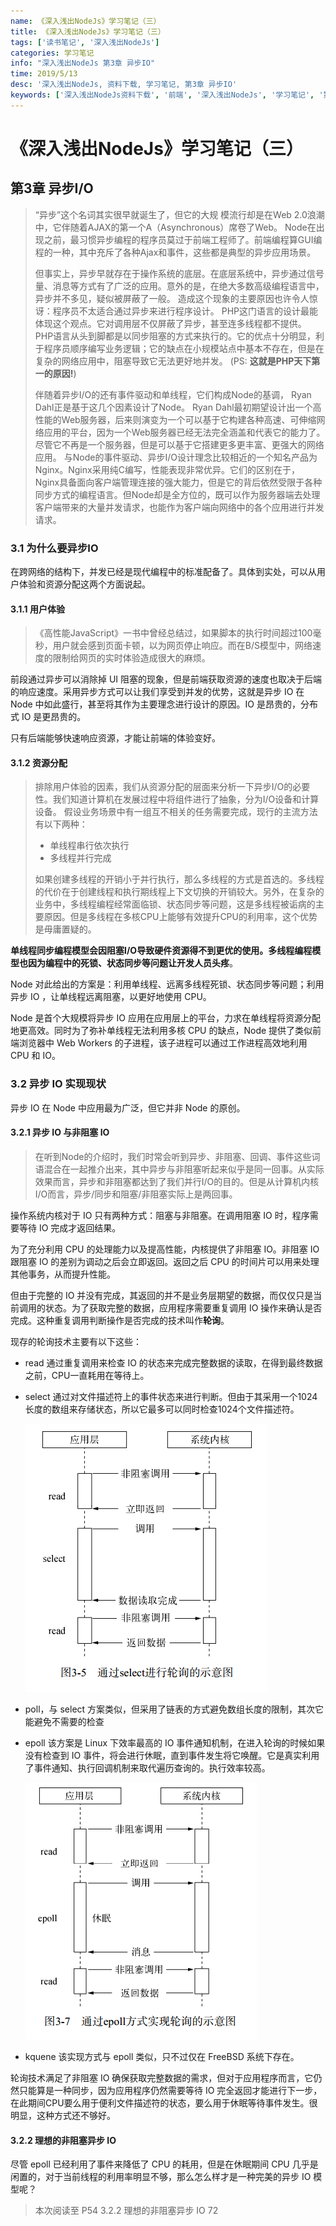 ```yaml
---
name: 《深入浅出NodeJs》学习笔记（三）
title: 《深入浅出NodeJs》学习笔记（三）
tags: ['读书笔记', '深入浅出NodeJs']
categories: 学习笔记
info: "深入浅出NodeJs 第3章 异步IO"
time: 2019/5/13
desc: '深入浅出NodeJs, 资料下载, 学习笔记, 第3章 异步IO'
keywords: ['深入浅出NodeJs资料下载', '前端', '深入浅出NodeJs', '学习笔记', '第3章 异步IO']
---
```


# 《深入浅出NodeJs》学习笔记（三）

## 第3章 异步I/O

> “异步”这个名词其实很早就诞生了，但它的大规
> 模流行却是在Web 2.0浪潮中，它伴随着AJAX的第一个A（Asynchronous）席卷了Web。 Node在出现之前，最习惯异步编程的程序员莫过于前端工程师了。前端编程算GUI编程的一种，其中充斥了各种Ajax和事件，这些都是典型的异步应用场景。 
>
> 但事实上，异步早就存在于操作系统的底层。在底层系统中，异步通过信号量、消息等方式有了广泛的应用。意外的是，在绝大多数高级编程语言中，异步并不多见，疑似被屏蔽了一般。
> 造成这个现象的主要原因也许令人惊讶：程序员不太适合通过异步来进行程序设计。
> PHP这门语言的设计最能体现这个观点。它对调用层不仅屏蔽了异步，甚至连多线程都不提供。 PHP语言从头到脚都是以同步阻塞的方式来执行的。它的优点十分明显，利于程序员顺序编写业务逻辑；它的缺点在小规模站点中基本不存在，但是在复杂的网络应用中，阻塞导致它无法更好地并发。 (PS: **这就是PHP天下第一的原因!**)
>
> 伴随着异步I/O的还有事件驱动和单线程，它们构成Node的基调， Ryan Dahl正是基于这几个因素设计了Node。 Ryan Dahl最初期望设计出一个高性能的Web服务器，后来则演变为一个可以基于它构建各种高速、可伸缩网络应用的平台，因为一个Web服务器已经无法完全涵盖和代表它的能力了。尽管它不再是一个服务器，但是可以基于它搭建更多更丰富、更强大的网络应用。
> 与Node的事件驱动、异步I/O设计理念比较相近的一个知名产品为Nginx。Nginx采用纯C编写，性能表现非常优异。它们的区别在于， Nginx具备面向客户端管理连接的强大能力，但是它的背后依然受限于各种同步方式的编程语言。但Node却是全方位的，既可以作为服务器端去处理客户端带来的大量并发请求，也能作为客户端向网络中的各个应用进行并发请求。 

### 3.1 为什么要异步IO

在跨网络的结构下，并发已经是现代编程中的标准配备了。具体到实处，可以从用户体验和资源分配这两个方面说起。

#### 3.1.1 用户体验

> 《高性能JavaScript》一书中曾经总结过，如果脚本的执行时间超过100毫秒，用户就会感到页面卡顿，以为网页停止响应。而在B/S模型中，网络速度的限制给网页的实时体验造成很大的麻烦。

前段通过异步可以消除掉 UI 阻塞的现象，但是前端获取资源的速度也取决于后端的响应速度。采用异步方式可以让我们享受到并发的优势，这就是异步 IO 在 Node 中如此盛行，甚至将其作为主要理念进行设计的原因。IO 是昂贵的，分布式 IO 是更昂贵的。

只有后端能够快速响应资源，才能让前端的体验变好。

#### 3.1.2 资源分配

> 排除用户体验的因素，我们从资源分配的层面来分析一下异步I/O的必要性。我们知道计算机在发展过程中将组件进行了抽象，分为I/O设备和计算设备。
> 假设业务场景中有一组互不相关的任务需要完成，现行的主流方法有以下两种：
>
> - 单线程串行依次执行
> - 多线程并行完成
>
> 如果创建多线程的开销小于并行执行，那么多线程的方式是首选的。多线程的代价在于创建线程和执行期线程上下文切换的开销较大。另外，在复杂的业务中，多线程编程经常面临锁、状态同步等问题，这是多线程被诟病的主要原因。但是多线程在多核CPU上能够有效提升CPU的利用率，这个优势是毋庸置疑的。

**单线程同步编程模型会因阻塞I/O导致硬件资源得不到更优的使用。多线程编程模型也因为编程中的死锁、状态同步等问题让开发人员头疼**。

 Node 对此给出的方案是：利用单线程、远离多线程死锁、状态同步等问题；利用异步 IO ，让单线程远离阻塞，以更好地使用 CPU。

Node 是首个大规模将异步 IO 应用在应用层上的平台，力求在单线程将资源分配地更高效。同时为了弥补单线程无法利用多核 CPU 的缺点，Node 提供了类似前端浏览器中 Web Workers 的子进程，该子进程可以通过工作进程高效地利用 CPU 和 IO。

### 3.2 异步 IO 实现现状

异步 IO 在 Node 中应用最为广泛，但它并非 Node 的原创。

#### 3.2.1 异步 IO 与非阻塞 IO

> 在听到Node的介绍时，我们时常会听到异步、非阻塞、回调、事件这些词语混合在一起推介出来，其中异步与非阻塞听起来似乎是同一回事。从实际效果而言，异步和非阻塞都达到了我们并行I/O的目的。但是从计算机内核I/O而言，异步/同步和阻塞/非阻塞实际上是两回事。 

操作系统内核对于 IO 只有两种方式：阻塞与非阻塞。在调用阻塞 IO 时，程序需要等待 IO 完成才返回结果。

为了充分利用 CPU 的处理能力以及提高性能，内核提供了非阻塞 IO。非阻塞 IO 跟阻塞 IO 的差别为调动之后会立即返回。返回之后 CPU 的时间片可以用来处理其他事务，从而提升性能。

但由于完整的 IO 并没有完成，其返回的并不是业务层期望的数据，而仅仅只是当前调用的状态。为了获取完整的数据，应用程序需要重复调用 IO 操作来确认是否完成。这种重复调用判断操作是否完成的技术叫作**轮询**。

现存的轮询技术主要有以下这些：

- read 通过重复调用来检查 IO 的状态来完成完整数据的读取，在得到最终数据之前，CPU一直耗用在等待上。

- select 通过对文件描述符上的事件状态来进行判断。但由于其采用一个1024长度的数组来存储状态，所以它最多可以同时检查1024个文件描述符。

  ![selectImg.png](./images/selectImg.png)

- poll，与 select 方案类似，但采用了链表的方式避免数组长度的限制，其次它能避免不需要的检查

- epoll 该方案是 Linux 下效率最高的 IO 事件通知机制，在进入轮询的时候如果没有检查到 IO 事件，将会进行休眠，直到事件发生将它唤醒。它是真实利用了事件通知、执行回调机制来取代遍历查询的。执行效率较高。

  ![epollImg.png](./images/epollImg.png)

- kquene 该实现方式与 epoll 类似，只不过仅在 FreeBSD 系统下存在。

轮询技术满足了非阻塞 IO 确保获取完整数据的需求，但对于应用程序而言，它仍然只能算是一种同步，因为应用程序仍然需要等待 IO 完全返回才能进行下一步，在此期间CPU要么用于便利文件描述符的状态，要么用于休眠等待事件发生。很明显，这种方式还不够好。

#### 3.2.2 理想的非阻塞异步 IO

尽管 epoll 已经利用了事件来降低了 CPU 的耗用，但是在休眠期间 CPU 几乎是闲置的，对于当前线程的利用率明显不够，那么怎么样才是一种完美的异步 IO 模型呢？

> 本次阅读至 P54 3.2.2 理想的非阻塞异步 IO 72